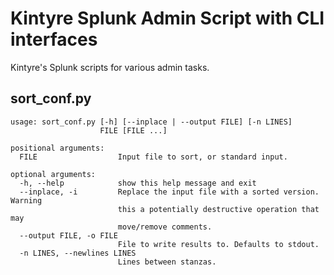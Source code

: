# Kintyre Splunk Admin Script with CLI interfaces
Kintyre's Splunk scripts for various admin tasks.
## sort_conf.py
    usage: sort_conf.py [-h] [--inplace | --output FILE] [-n LINES]
                        FILE [FILE ...]
    
    positional arguments:
      FILE                  Input file to sort, or standard input.
    
    optional arguments:
      -h, --help            show this help message and exit
      --inplace, -i         Replace the input file with a sorted version. Warning
                            this a potentially destructive operation that may
                            move/remove comments.
      --output FILE, -o FILE
                            File to write results to. Defaults to stdout.
      -n LINES, --newlines LINES
                            Lines between stanzas.


